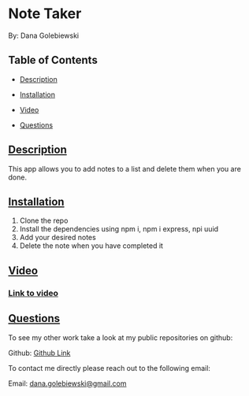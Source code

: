 # Note Taker 
By: Dana Golebiewski

## Table of Contents

* [Description](#description)

* [Installation](#installation)

* [Video](#video)

* [Questions](#questions)
 
 ## [Description](#table-of-contents)
 This app allows you to add notes to a list and delete them when you are done.   

 ## [Installation](#table-of-contents)
 1. Clone the repo
 2. Install the dependencies using npm i, npm i express, npi uuid
 3. Add your desired notes
 4. Delete the note when you have completed it 

 ## [Video](#table-of-contents)

### [Link to video]()

 ## [Questions](#table-of-contents)

 To see my other work take a look at my public repositories on github:

 Github: [Github Link](https://github.com/danagolebiewski)

 To contact me directly please reach out to the following email:

 Email: [dana.golebiewski@gmail.com](mailto:dana.golebiewski@gmail.com)
